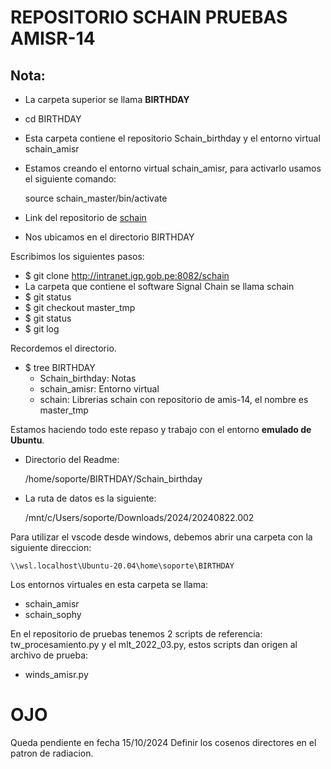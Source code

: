 # REPOSITORIO SCHAIN PRUEBAS AMISR-14


Nota:
---

* La carpeta superior se llama **BIRTHDAY**
* cd BIRTHDAY
* Esta carpeta contiene el repositorio Schain_birthday y el entorno virtual schain_amisr
* Estamos creando el entorno virtual schain_amisr, para activarlo usamos el siguiente comando:

	 source schain_master/bin/activate

* Link del repositorio de [schain](http://intranet.igp.gob.pe:8082/schain)
* Nos ubicamos en el directorio BIRTHDAY

Escribimos los siguientes pasos:

* $ git clone http://intranet.igp.gob.pe:8082/schain
* La carpeta que contiene el software Signal Chain se llama schain
* $ git status
* $ git checkout master_tmp
* $ git status
* $ git log

Recordemos el directorio.

* $ tree
 BIRTHDAY
  - Schain_birthday: Notas
  - schain_amisr: Entorno virtual
  - schain: Librerias schain con repositorio de amis-14, el nombre es master_tmp

Estamos haciendo todo este repaso y trabajo con el entorno **emulado de Ubuntu**.

 * Directorio del Readme: 

	/home/soporte/BIRTHDAY/Schain_birthday  

 * La ruta de datos es la siguiente:

	/mnt/c/Users/soporte/Downloads/2024/20240822.002

Para utilizar el vscode desde windows, debemos abrir una carpeta con la siguiente direccion:

	\\wsl.localhost\Ubuntu-20.04\home\soporte\BIRTHDAY


Los entornos virtuales en esta carpeta se llama:
 - schain_amisr
 - schain_sophy


En el repositorio de pruebas tenemos 2 scripts de referencia: tw_procesamiento.py y el mlt_2022_03.py, estos scripts
dan origen al archivo de prueba:

- winds_amisr.py


# **OJO**

Queda pendiente en fecha 15/10/2024
Definir los cosenos directores en el patron de radiacion.
